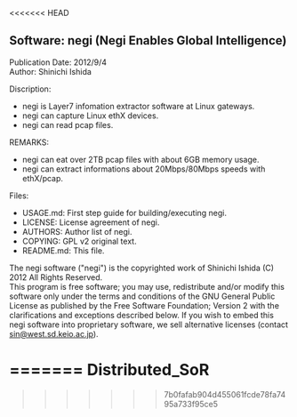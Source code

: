 <<<<<<< HEAD
## Software: negi (Negi Enables Global Intelligence)  
Publication Date: 2012/9/4  
Author: Shinichi Ishida  

Discription:  
* negi is Layer7 infomation extractor software at Linux gateways.  
* negi can capture Linux ethX devices.
* negi can read pcap files.

REMARKS:
* negi can eat over 2TB pcap files with about 6GB memory usage.
* negi can extract informations about 20Mbps/80Mbps speeds with ethX/pcap.

Files:  
 * USAGE.md: First step guide for building/executing negi.
 * LICENSE: License agreement of negi.
 * AUTHORS: Author list of negi.
 * COPYING: GPL v2 original text.
 * README.md: This file.


The negi software ("negi") is the copyrighted work of Shinichi Ishida (C) 2012 All Rights Reserved.  
This program is free software; you may use, redistribute and/or modify this software only under the terms and conditions of the GNU General Public License as published by the Free Software Foundation; Version 2 with the clarifications and exceptions described below. If you wish to embed this negi software into proprietary software, we sell alternative licenses (contact sin@west.sd.keio.ac.jp).

=======
Distributed_SoR
===============
>>>>>>> 7b0fafab904d455061fcde78fa7495a733f95ce5
